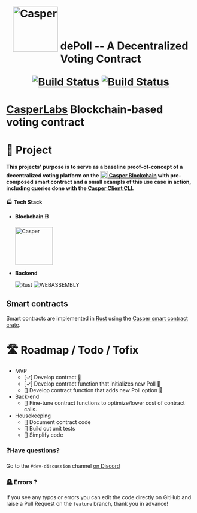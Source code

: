 <h1 style="text-align: center;"><a href="https://casperlabs.io/"><img src="https://pbs.twimg.com/profile_images/1627476525997228032/rciFKQnM_400x400.jpg" width="120" style="position: relative; top:5px" alt="Casper"></a> <b>dePoll -- A Decentralized Voting Contract</b>

[![Build Status](https://app.travis-ci.com/cryofracture/grocery-inventory.svg?branch=main)](https://app.travis-ci.com/cryofracture/grocery-inventory)  [![Build Status](https://app.travis-ci.com/cryofracture/grocery-inventory.svg?branch=feature)](https://app.travis-ci.com/cryofracture/grocery-inventory)

# **[CasperLabs](https://casperlabs.io/)** Blockchain-based voting contract

# 📔 **Project**

#### This projects' purpose is to serve as a baseline proof-of-concept of a decentralized voting platform on the <a href="https://casperlabs.io/"><img  style="position: relative; top:3px" alt="Casper" src="https://pbs.twimg.com/profile_images/1627476525997228032/rciFKQnM_400x400.jpg" height="20" width="20" alt="Casper"/> Casper Blockchain</a> with pre-composed smart contract and a small exampls of this use case in action, including queries done with the [Casper Client CLI](https://github.com/casper-ecosystem/casper-client-rs).

🏭 **Tech Stack**

- **Blockchain ⛓️**

  <img alt="Casper" width="100" src="https://pbs.twimg.com/profile_images/1627476525997228032/rciFKQnM_400x400.jpg"/>

- **Backend**

  <img alt="Rust" src="https://img.shields.io/badge/rust-%23000000.svg?style=for-the-badge&logo=rust&logoColor=white"/>
  <img alt="WEBASSEMBLY" src="https://camo.githubusercontent.com/9734598c5ee062706c931512b7572b5675274ee5a728b9afddfe0d4cdd1ba82d/68747470733a2f2f696d672e736869656c64732e696f2f7374617469632f76313f7374796c653d666f722d7468652d6261646765266d6573736167653d576562417373656d626c7926636f6c6f723d363534464630266c6f676f3d576562417373656d626c79266c6f676f436f6c6f723d464646464646266c6162656c3d"/>

[//]: # (## Contract deployment walkthrough)

[//]: # (Go [here]&#40;./guide/README.md&#41; for a walkthrough on how to deploy the inventory management system and interact with the NCTL network to browse items.)

## Smart contracts

Smart contracts are implemented in [Rust](https://www.rust-lang.org/) using the [Casper smart contract crate](https://docs.rs/casper-contract/latest/casper_contract/).

# 🛣️ Roadmap / Todo / Tofix
- MVP
    - [✓] Develop contract 🏬
    - [✓] Develop contract function that initializes new Poll 🚚
    - [] Develop contract function that adds new Poll option 🚚
- Back-end
    - [] Fine-tune contract functions to optimize/lower cost of contract calls.
- Housekeeping
    - [] Document contract code
    - [] Build out unit tests
    - [] Simplify code

### ❓Have questions?

Go to the `#dev-discussion` channel [on Discord](https://discord.gg/casperblockchain)

### 🪦 Errors ?

If you see any typos or errors you can edit the code directly on GitHub and raise a Pull Request on the `feature` branch, thank you in advance!